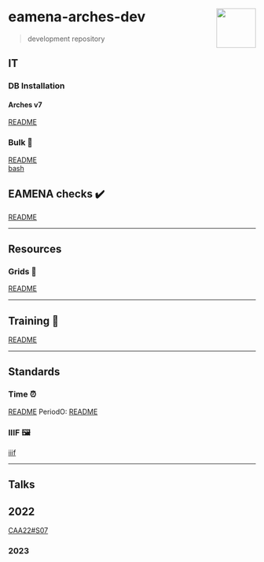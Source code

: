 # eamena-arches-dev  <img src="www/logo.png" width='80px' align="right"/>
> development repository

## IT

### DB Installation

#### Arches v7

[README](https://github.com/eamena-project/eamena-arches-dev/tree/main/dbs/database.eamena/docs)

### Bulk 📝

[README](https://github.com/eamena-project/eamena-arches-dev/blob/main/data/bulk#readme)  
[bash](https://github.com/eamena-project/eamena-arches-dev/blob/main/data/bulk/run_bulks.sh)

## EAMENA checks ✔️

[README](https://github.com/eamena-project/eamena-arches-dev/blob/main/check#readme)

---

## Resources

### Grids 📏

[README](https://github.com/eamena-project/eamena-arches-dev/tree/main/data/grids/qdgc_#readme)

---

## Training 🧍

[README](https://github.com/eamena-project/eamena-arches-dev/tree/main/training#readme)

---

## Standards

### Time ⏰

[README](https://github.com/eamena-project/eamena-arches-dev/tree/main/data/time#readme)
PeriodO: [README](https://github.com/eamena-project/eamena-arches-dev/blob/main/projects/periodo/README.md)


### IIIF 🖼️

[iiif](https://github.com/eamena-project/eamena-arches-dev/tree/main/iiif)

---

## Talks

## 2022

[CAA22#S07](https://github.com/eamena-project/eamena-arches-dev/blob/main/event/CAA-S07.md)

### 2023


